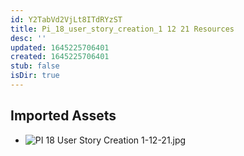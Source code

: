 ```yaml
---
id: Y2TabVd2VjLt8ITdRYzST
title: Pi_18_user_story_creation_1 12 21 Resources
desc: ''
updated: 1645225706401
created: 1645225706401
stub: false
isDir: true
---
```

## Imported Assets
- ![PI 18 User Story Creation 1-12-21.jpg](/assets/pi-18-user-story-creation-1-12-21.jpg)
